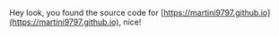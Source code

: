 Hey look, you found the source code for [https://martini9797.github.io](https://martini9797.github.io), nice!